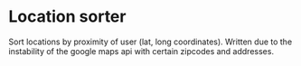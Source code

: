 # Location sorter

Sort locations by proximity of user (lat, long coordinates). Written due to the instability of the google maps api with certain zipcodes and addresses.
